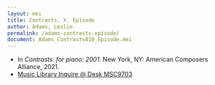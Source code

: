 ```yaml
---
layout: mei
title: Contrasts, X. Episode
author: Adams, Leslie
permalink: /adams-contrasts-episode/
document: Adams_Contrasts010_Episode.mei
---
```


- In *Contrasts: for piano: 2001.* New York, NY: American Composers Alliance, 2021.
- <a href="https://tufts.primo.exlibrisgroup.com/permalink/01TUN_INST/1kc9gia/alma991018728036003851" target="_blank">Music Library Inquire @ Desk MSC9703</a>

